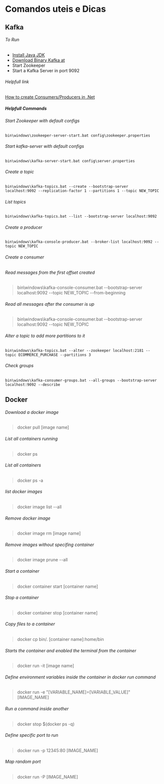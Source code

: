 # Comandos uteis e Dicas

## Kafka

###### To Run
- [Install Java JDK](https://www.oracle.com/br/java/technologies/javase/javase-jdk8-downloads.html)
- [Download Binary Kafka at](https://kafka.apache.org/downloads)
- Start Zookeeper
- Start a Kafka Server in port 9092

###### Helpfull link
[How to create Consumers/Producers in .Net](https://docs.confluent.io/clients-confluent-kafka-dotnet/current/index.html)

##### Helpfull Commands

###### Start Zookeeper with default configs
`bin\windows\zookeeper-server-start.bat config\zookeeper.properties`

###### Start kafka-server with default configs
`bin\windows\kafka-server-start.bat config\server.properties`

###### Create a topic
`bin\windows\kafka-topics.bat --create --bootstrap-server localhost:9092 --replication-factor 1 --partitions 1 --topic NEW_TOPIC`

###### List topics
`bin\windows\kafka-topics.bat --list --bootstrap-server localhost:9092`

###### Create a producer
`bin\windows\kafka-console-producer.bat --broker-list localhost:9092 --topic NEW_TOPIC`

###### Create a consumer
###### Read messages from the first offset created
> bin\windows\kafka-console-consumer.bat --bootstrap-server localhost:9092 --topic NEW_TOPIC --from-beginning

###### Read all messages after the consumer is up
> bin\windows\kafka-console-consumer.bat --bootstrap-server localhost:9092 --topic NEW_TOPIC

###### Alter a topic to add more partitions to it 
`bin\windows\kafka-topics.bat --alter --zookeeper localhost:2181 --topic ECOMMERCE_PURCHASE --partitions 3`

###### Check groups
`bin\windows\kafka-consumer-groups.bat --all-groups --bootstrap-server localhost:9092 --describe`


## Docker

###### Download a docker image
> docker pull [image name]

###### List all containers running
> docker ps

###### List all containers
> docker ps -a

###### list docker images
> docker image list --all

###### Remove docker image
> docker image rm [image name]

###### Remove images without specifing container
> docker image prune --all

###### Start a container
> docker container start [container name]

###### Stop a container
> docker container stop [container name]

###### Copy files to a container
> docker cp bin/. [container name]:home/bin

###### Starts the container and enabled the terminal from the container
> docker run -it [image name]
 
###### Define environment variables inside the container in docker run command
> docker run -e "[VARIABLE_NAME]=[VARIABLE_VALUE]" [IMAGE_NAME]

###### Run a command inside another 
> docker stop $(docker ps -q)

###### Define specific port to run 
> docker run -p 12345:80 [IMAGE_NAME]

###### Map random port  
> docker run -P [IMAGE_NAME]

